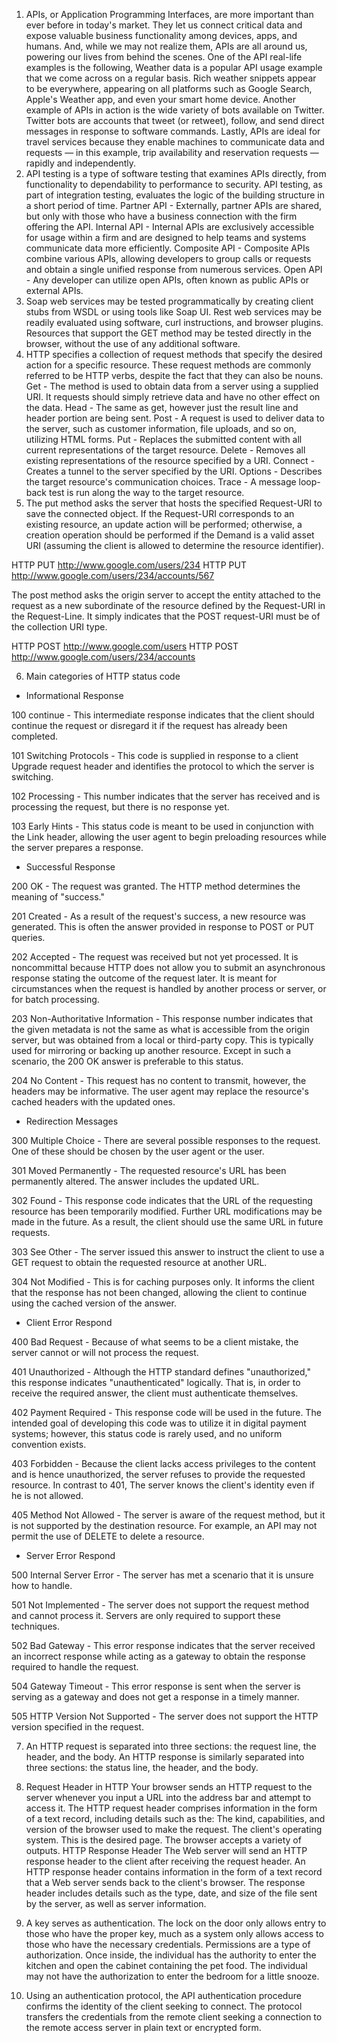1. APIs, or Application Programming Interfaces, are more important than ever before in today's market. They let us connect critical data and expose valuable business functionality among devices, apps, and humans. And, while we may not realize them, APIs are all around us, powering our lives from behind the scenes. 
One of the API real-life examples is the following, Weather data is a popular API usage example that we come across on a regular basis. Rich weather snippets appear to be everywhere, appearing on all platforms such as Google Search, Apple's Weather app, and even your smart home device. Another example of APIs in action is the wide variety of bots available on Twitter. Twitter bots are accounts that tweet (or retweet), follow, and send direct messages in response to software commands. Lastly, APIs are ideal for travel services because they enable machines to communicate data and requests ― in this example, trip availability and reservation requests — rapidly and independently.
2. API testing is a type of software testing that examines APIs directly, from functionality to dependability to performance to security. API testing, as part of integration testing, evaluates the logic of the building structure in a short period of time.
Partner API - Externally, partner APIs are shared, but only with those who have a business connection with the firm offering the API.
Internal API - Internal APIs are exclusively accessible for usage within a firm and are designed to help teams and systems communicate data more efficiently.
Composite API - Composite APIs combine various APIs, allowing developers to group calls or requests and obtain a single unified response from numerous services.
Open API - Any developer can utilize open APIs, often known as public APIs or external APIs.
3. Soap web services may be tested programmatically by creating client stubs from WSDL or using tools like Soap UI.
Rest web services may be readily evaluated using software, curl instructions, and browser plugins. Resources that support the GET method may be tested directly in the browser, without the use of any additional software.
4. HTTP specifies a collection of request methods that specify the desired action for a specific resource. These request methods are commonly referred to be HTTP verbs, despite the fact that they can also be nouns.
Get - The method is used to obtain data from a server using a supplied URI. It requests should simply retrieve data and have no other effect on the data.
Head  - The same as get, however just the result line and header portion are being sent.
Post - A  request is used to deliver data to the server, such as customer information, file uploads, and so on, utilizing HTML forms.
Put - Replaces the submitted content with all current representations of the target resource.
Delete  - Removes all existing representations of the resource specified by a URI.
Connect - Creates a tunnel to the server specified by the URI.
Options - Describes the target resource's communication choices.
Trace - A message loop-back test is run along the way to the target resource.
5. The put method asks the server that hosts the specified Request-URI to save the connected object.  If the Request-URI corresponds to an existing resource, an update action will be performed; otherwise, a creation operation should be performed if the Demand is a valid asset URI (assuming the client is allowed to determine the resource identifier).

HTTP PUT http://www.google.com/users/234
HTTP PUT http://www.google.com/users/234/accounts/567

The post method asks the origin server to accept the entity attached to the request as a new subordinate of the resource defined by the Request-URI in the Request-Line. It simply indicates that the POST request-URI must be of the collection URI type.

HTTP POST http://www.google.com/users
HTTP POST http://www.google.com/users/234/accounts

6. Main categories of HTTP status code

* Informational Response

100 continue - This intermediate response indicates that the client should continue the request or disregard it if the request has already been completed.

101 Switching Protocols - This code is supplied in response to a client Upgrade request header and identifies the protocol to which the server is switching.

102 Processing - This number indicates that the server has received and is processing the request, but there is no response yet.

103 Early Hints - This status code is meant to be used in conjunction with the Link header, allowing the user agent to begin preloading resources while the server prepares a response.

* Successful Response 
		
200 OK - The request was granted. The HTTP method determines the meaning of "success."

201 Created - As a result of the request's success, a new resource was generated. This is often the answer provided in response to POST or PUT queries.

202 Accepted - The request was received but not yet processed. It is noncommittal because HTTP does not allow you to submit an asynchronous response stating the outcome of the request later. It is meant for circumstances when the request is handled by another process or server, or for batch processing.

203 Non-Authoritative Information - This response number indicates that the given metadata is not the same as what is accessible from the origin server, but was obtained from a local or third-party copy. This is typically used for mirroring or backing up another resource. Except in such a scenario, the 200 OK answer is preferable to this status.

204 No Content - This request has no content to transmit, however, the headers may be informative. The user agent may replace the resource's cached headers with the updated ones.

* Redirection Messages 

300 Multiple Choice - There are several possible responses to the request. One of these should be chosen by the user agent or the user.

301 Moved Permanently - The requested resource's URL has been permanently altered. The answer includes the updated URL.

302 Found - This response code indicates that the URL of the requesting resource has been temporarily modified. Further URL modifications may be made in the future. As a result, the client should use the same URL in future requests.

303 See Other - The server issued this answer to instruct the client to use a GET request to obtain the requested resource at another URL.

304 Not Modified - This is for caching purposes only. It informs the client that the response has not been changed, allowing the client to continue using the cached version of the answer.

* Client Error Respond  

400 Bad Request - Because of what seems to be a client mistake, the server cannot or will not process the request.

401 Unauthorized - Although the HTTP standard defines "unauthorized," this response indicates "unauthenticated" logically. That is, in order to receive the required answer, the client must authenticate themselves.

402 Payment Required - This response code will be used in the future. The intended goal of developing this code was to utilize it in digital payment systems; however, this status code is rarely used, and no uniform convention exists.

403 Forbidden - Because the client lacks access privileges to the content and is hence unauthorized, the server refuses to provide the requested resource. In contrast to 401, The server knows the client's identity even if he is not allowed.

405 Method Not Allowed - The server is aware of the request method, but it is not supported by the destination resource. For example, an API may not permit the use of DELETE to delete a resource.

* Server Error Respond 

500 Internal Server Error - The server has met a scenario that it is unsure how to handle.

501 Not Implemented - The server does not support the request method and cannot process it. Servers are only required to support these techniques.

502 Bad Gateway - This error response indicates that the server received an incorrect response while acting as a gateway to obtain the response required to handle the request.

504 Gateway Timeout - This error response is sent when the server is serving as a gateway and does not get a response in a timely manner.

505 HTTP Version Not Supported - The server does not support the HTTP version specified in the request.

7. An HTTP request is separated into three sections: the request line, the header, and the body. An HTTP response is similarly separated into three sections: the status line, the header, and the body.

8. Request Header in HTTP
Your browser sends an HTTP request to the server whenever you input a URL into the address bar and attempt to access it. The HTTP request header comprises information in the form of a text record, including details such as the:
The kind, capabilities, and version of the browser used to make the request.
The client's operating system.
This is the desired page.
The browser accepts a variety of outputs.
HTTP Response Header
The Web server will send an HTTP response header to the client after receiving the request header. An HTTP response header contains information in the form of a text record that a Web server sends back to the client's browser. The response header includes details such as the type, date, and size of the file sent by the server, as well as server information.
9. A key serves as authentication. The lock on the door only allows entry to those who have the proper key, much as a system only allows access to those who have the necessary credentials.
Permissions are a type of authorization. Once inside, the individual has the authority to enter the kitchen and open the cabinet containing the pet food. The individual may not have the authorization to enter the bedroom for a little snooze.
10. Using an authentication protocol, the API authentication procedure confirms the identity of the client seeking to connect. The protocol transfers the credentials from the remote client seeking a connection to the remote access server in plain text or encrypted form.












